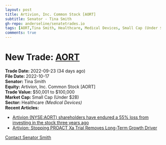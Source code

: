 ```yaml
---
layout: post
title: Artivion, Inc. Common Stock [AORT]
subtitle: Senator - Tina Smith
gh-repo: anderseline/senatetrades.io
tags: [AORT,Tina Smith, Healthcare, Medical Devices, Small Cap (Under $2B)]
comments: true
---
```


# New Trade: [AORT](https://finance.yahoo.com/quote/AORT/) #
<b>Trade Date: </b>2022-09-23 (34 days ago)<br>
<b>File Date: </b>2022-10-17<br>
<b>Senator: </b>Tina Smith<br>
<b>Equity: </b>Artivion, Inc. Common Stock [AORT]<br>
<b>Trade Value: </b>$50,001 to $100,000<br>
<b>Market Cap: </b>Small Cap (Under $2B)<br>
<b>Sector: </b>Healthcare <i>(Medical Devices)</i><br>
<b>Recent Articles:</b>
- [Artivion (NYSE:AORT) shareholders have endured a 55% loss from investing in the stock three years ago](https://finance.yahoo.com/news/artivion-nyse-aort-shareholders-endured-190954257.html)
- [Artivion: Stopping PROACT Xa Trial Removes Long-Term Growth Driver](https://seekingalpha.com/article/4543469-artivion-stopping-proact-xa-trial-removes-long-term-growth-driver)

[Contact Senator Smith](https://www.smith.senate.gov/contact)